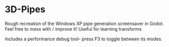 # 3D-Pipes
 Rough recreation of the Windows XP pipe generation screensaver in Godot. Feel free to mess with / improve it! Useful for learning transforms

Includes a performance debug tool- press F3 to toggle between its modes.
